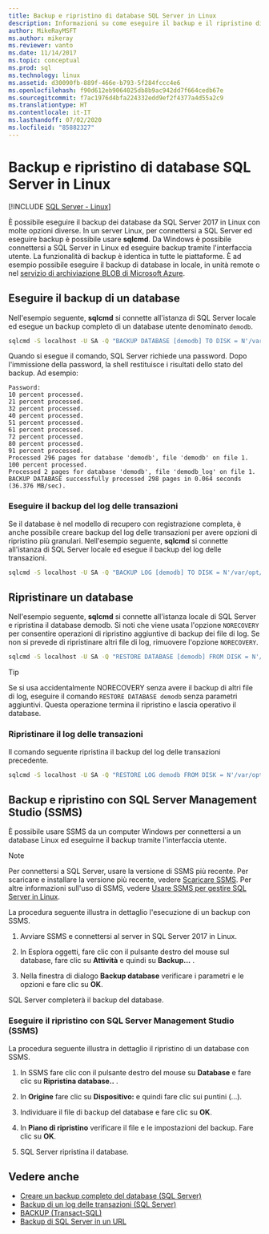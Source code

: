 ```yaml
---
title: Backup e ripristino di database SQL Server in Linux
description: Informazioni su come eseguire il backup e il ripristino di database SQL Server in Linux.
author: MikeRayMSFT
ms.author: mikeray
ms.reviewer: vanto
ms.date: 11/14/2017
ms.topic: conceptual
ms.prod: sql
ms.technology: linux
ms.assetid: d30090fb-889f-466e-b793-5f284fccc4e6
ms.openlocfilehash: f90d612eb9064025db8b9ac942dd7f664cedb67e
ms.sourcegitcommit: f7ac1976d4bfa224332edd9ef2f4377a4d55a2c9
ms.translationtype: HT
ms.contentlocale: it-IT
ms.lasthandoff: 07/02/2020
ms.locfileid: "85882327"
---
```

# <a name="backup-and-restore-sql-server-databases-on-linux"></a>Backup e ripristino di database SQL Server in Linux

[!INCLUDE [SQL Server - Linux](../includes/applies-to-version/sql-linux.md)]

È possibile eseguire il backup dei database da SQL Server 2017 in Linux con molte opzioni diverse. In un server Linux, per connettersi a SQL Server ed eseguire backup è possibile usare **sqlcmd**. Da Windows è possibile connettersi a SQL Server in Linux ed eseguire backup tramite l'interfaccia utente. La funzionalità di backup è identica in tutte le piattaforme. È ad esempio possibile eseguire il backup di database in locale, in unità remote o nel [servizio di archiviazione BLOB di Microsoft Azure](../relational-databases/backup-restore/sql-server-backup-to-url.md).

## <a name="backup-a-database"></a>Eseguire il backup di un database

Nell'esempio seguente, **sqlcmd** si connette all'istanza di SQL Server locale ed esegue un backup completo di un database utente denominato `demodb`.

```bash
sqlcmd -S localhost -U SA -Q "BACKUP DATABASE [demodb] TO DISK = N'/var/opt/mssql/data/demodb.bak' WITH NOFORMAT, NOINIT, NAME = 'demodb-full', SKIP, NOREWIND, NOUNLOAD, STATS = 10"
```

Quando si esegue il comando, SQL Server richiede una password. Dopo l'immissione della password, la shell restituisce i risultati dello stato del backup. Ad esempio:

```
Password:
10 percent processed.
21 percent processed.
32 percent processed.
40 percent processed.
51 percent processed.
61 percent processed.
72 percent processed.
80 percent processed.
91 percent processed.
Processed 296 pages for database 'demodb', file 'demodb' on file 1.
100 percent processed.
Processed 2 pages for database 'demodb', file 'demodb_log' on file 1.
BACKUP DATABASE successfully processed 298 pages in 0.064 seconds (36.376 MB/sec).
```

### <a name="backup-the-transaction-log"></a>Eseguire il backup del log delle transazioni

Se il database è nel modello di recupero con registrazione completa, è anche possibile creare backup del log delle transazioni per avere opzioni di ripristino più granulari. Nell'esempio seguente, **sqlcmd** si connette all'istanza di SQL Server locale ed esegue il backup del log delle transazioni.

```bash
sqlcmd -S localhost -U SA -Q "BACKUP LOG [demodb] TO DISK = N'/var/opt/mssql/data/demodb_LogBackup.bak' WITH NOFORMAT, NOINIT, NAME = N'demodb_LogBackup', NOSKIP, NOREWIND, NOUNLOAD, STATS = 5"
```

## <a name="restore-a-database"></a>Ripristinare un database

Nell'esempio seguente, **sqlcmd** si connette all'istanza locale di SQL Server e ripristina il database demodb. Si noti che viene usata l'opzione `NORECOVERY` per consentire operazioni di ripristino aggiuntive di backup dei file di log. Se non si prevede di ripristinare altri file di log, rimuovere l'opzione `NORECOVERY`.

```bash
sqlcmd -S localhost -U SA -Q "RESTORE DATABASE [demodb] FROM DISK = N'/var/opt/mssql/data/demodb.bak' WITH FILE = 1, NOUNLOAD, REPLACE, NORECOVERY, STATS = 5"
```

> [!TIP]
> Se si usa accidentalmente NORECOVERY senza avere il backup di altri file di log, eseguire il comando `RESTORE DATABASE demodb` senza parametri aggiuntivi. Questa operazione termina il ripristino e lascia operativo il database.

### <a name="restore-the-transaction-log"></a>Ripristinare il log delle transazioni

Il comando seguente ripristina il backup del log delle transazioni precedente.

```bash
sqlcmd -S localhost -U SA -Q "RESTORE LOG demodb FROM DISK = N'/var/opt/mssql/data/demodb_LogBackup.bak'"
```

## <a name="backup-and-restore-with-sql-server-management-studio-ssms"></a>Backup e ripristino con SQL Server Management Studio (SSMS)

È possibile usare SSMS da un computer Windows per connettersi a un database Linux ed eseguirne il backup tramite l'interfaccia utente.

>[!NOTE] 
> Per connettersi a SQL Server, usare la versione di SSMS più recente. Per scaricare e installare la versione più recente, vedere [Scaricare SSMS](../ssms/download-sql-server-management-studio-ssms.md). Per altre informazioni sull'uso di SSMS, vedere [Usare SSMS per gestire SQL Server in Linux](sql-server-linux-manage-ssms.md).

La procedura seguente illustra in dettaglio l'esecuzione di un backup con SSMS. 

1. Avviare SSMS e connettersi al server in SQL Server 2017 in Linux.

1. In Esplora oggetti, fare clic con il pulsante destro del mouse sul database, fare clic su **Attività** e quindi su **Backup...** .

1. Nella finestra di dialogo **Backup database** verificare i parametri e le opzioni e fare clic su **OK**.
 
SQL Server completerà il backup del database.

### <a name="restore-with-sql-server-management-studio-ssms"></a>Eseguire il ripristino con SQL Server Management Studio (SSMS) 

La procedura seguente illustra in dettaglio il ripristino di un database con SSMS.

1. In SSMS fare clic con il pulsante destro del mouse su **Database** e fare clic su **Ripristina database..** . 

1. In **Origine** fare clic su **Dispositivo:** e quindi fare clic sui puntini (...).

1. Individuare il file di backup del database e fare clic su **OK**. 

1. In **Piano di ripristino** verificare il file e le impostazioni del backup. Fare clic su **OK**. 

1. SQL Server ripristina il database. 

## <a name="see-also"></a>Vedere anche

* [Creare un backup completo del database (SQL Server)](../relational-databases/backup-restore/create-a-full-database-backup-sql-server.md)
* [Backup di un log delle transazioni (SQL Server)](../relational-databases/backup-restore/back-up-a-transaction-log-sql-server.md)
* [BACKUP (Transact-SQL)](../t-sql/statements/backup-transact-sql.md)
* [Backup di SQL Server in un URL](../relational-databases/backup-restore/sql-server-backup-to-url.md)
